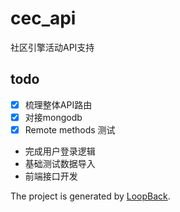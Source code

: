 # cec_api

社区引擎活动API支持


## todo

- [x] 梳理整体API路由
- [x] 对接mongodb
- [x] Remote methods 测试
- 完成用户登录逻辑
- 基础测试数据导入
- 前端接口开发


The project is generated by [LoopBack](http://loopback.io).
